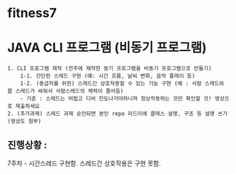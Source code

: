# fitness7
# JAVA CLI 프로그램 (비동기 프로그램)
    1. CLI 프로그램 제작 (전주에 제작한 동기 프로그램을 비동기 프로그램으로 만들기)
        1-1. 간단한 스레드 구현 (예: 시간 흐름, 날씨 변화, 음악 플레이 등)
        1-2. (중급자를 위한) 스레드간 상호작용할 수 있는 기능 구현 (예 : 사람 스레드와 몹 스레드가 싸워서 사람스레드의 체력이 줄어듬)
        - 기준 : 스레드는 어렵고 디비 진도나가야하니까 정상작동하는 것만 확인할 것! 영상으로 제출하세요
    2. (추가과제) 스레드 과제 승인되면 본인 repo 리드미에 클래스 설명, 구조 등 설명 쓰기 (영상도 첨부)
## 진행상황 : 
7주차 - 시간스레드 구현함.  스레드간 상호작용은 구현 못함. 